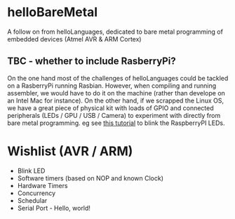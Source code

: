 # helloBareMetal
A follow on from helloLanguages, dedicated to bare metal programming of embedded devices (Atmel AVR &amp; ARM Cortex)

## TBC - whether to include RasberryPi?
On the one hand most of the challenges of helloLanguages could be tackled on a RasberryPi running Rasbian. However, when compiling and running assembler, we would have to do it on the machine (rather than develope on an Intel Mac for instance).
On the other hand, if we scrapped the Linux OS, we have a great piece of physical kit with loads of GPIO and connected peripherals (LEDs / GPU / USB / Camera) to experiment with directly from bare metal programming. eg see [this tutorial](http://www.valvers.com/open-software/raspberry-pi/step01-bare-metal-programming-in-cpt1/) to blink the RaspberryPI LEDs.

# Wishlist (AVR / ARM)
* Blink LED
* Software timers (based on NOP and known Clock)
* Hardware Timers
* Concurrency
* Schedular
* Serial Port - Hello, world!



